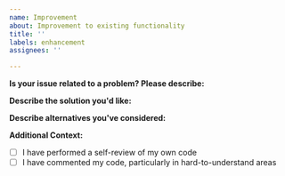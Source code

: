 ```yaml
---
name: Improvement
about: Improvement to existing functionality
title: ''
labels: enhancement
assignees: ''

---
```


**Is your issue related to a problem? Please describe:**
<!--- Describe the problem. -->

**Describe the solution you'd like:**
<!--- Describe what you want to happen. -->

**Describe alternatives you've considered:**
<!--- Describe any alternative solutions or functionality you've considered. -->

**Additional Context:**
<!--- Add any other context. -->

- [ ] I have performed a self-review of my own code
- [ ] I have commented my code, particularly in hard-to-understand areas

